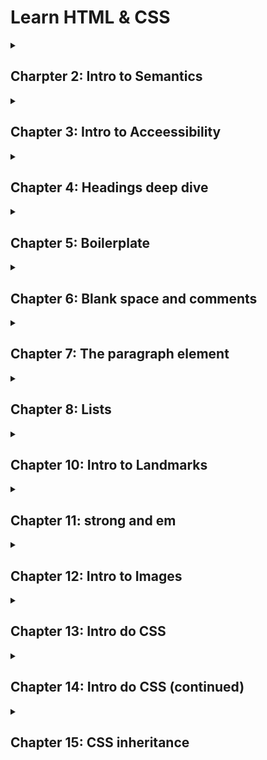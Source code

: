 # Learn HTML & CSS
  
  <details>
  
  <summary>
  
  ## Charpter 2: Intro to Semantics
  
  </summary>
  
  ### Intro to Semantics
  
  <p>Escrever HTML semântico significa dar significado para os elementos que nós usamos. Isso permite você focar no propósito do elemente ao invés de sua aparência. Semântica foca em fornecer significado e propósito para os elementos que você usa.</p>
  
  #### Código sem semântica
  
  ```html
  <div>My Blog</div>
  
  <div>
  
  <div>This is the content of my blog</div>
  
  </div>
  
  <div>We are located in Amsterdam</div>
  ```
  
  #### Código com semântica</h4>
  
  ```html
  <header>My Blog</header>
  
  <main>
  
  <p>This is the content of my blog</p>
  
  </main>
  
  <footer>We are located in Amsterdam</footer>
  ```
  
  <br>
  
  ### Intro to Headings
  
  <p>O elemento cabeçalho h1 é usado para representa o tópico de mais alta importância em uma página web. Ao escrever código HTML, é importante focar na semântica ao invés da aparencia. HTML é feito para o conteúdo, enquanto que o CSS é usado para estilizar o conteúdo.</p>
  
  <br>
  
  </details>
  
  <details>
  
  <summary>
  
  ## Chapter 3: Intro to Acceessibility
  
  </summary>
  
  ### Intro to Accessibility
  
  <p>No contexto do HTML, acessibilidade se refere a fazer seu site usável por todo mundo. Quando você escrever seu código de acessibilidade, seu eu do futuro irá te agradecer. Nós estamos escrevendo websites que nós iremos usar daqui alguns anos. Nossa extensão de habilidades pode muito bem mudar em poucos anos.</p>
  
  <br>
  
  ### Headings and Accesibility
  
  <p>Leitor de tela é um software que tem comandos para rapidamente pular entre cabeçalhos ou regiões referenciais específicas. Isso faz com que seja essencial ter cabeçalhos siginificativos. Isso ajuda ususários com tecnologias assistivas facilmente navegar e explorar sua página. Note que isso não é o único benefício de ter cabeçalhos siginicativos. Há muito mais benefícios no que diz respeito a SEO.</p>
  
  <br>
  
  </details>
  
  <details>
  
  <summary>
  
  ## Chapter 4: Headings deep dive
  
  </summary>
  
  ### H1 e H2
  
  <p>O elemento h2 é usado para definir títulos da principais seções de uma página web. O elemente h2 é uma subseção do elemento h1. É importante pensar nos elementos h1 e h2 como um rascunho de um livro. O h1 é o título da página e os elementos h2 são os capítulos. Nós estamos levando um tempo e focando nos pequenos detalhes porque é muito importante usar h1 e h2 baseado na hierarquia no documento ao invés do tamanho da fonte. Utilize somente um h1 por página, pois o h1 é o principal</p>
  
  <br>
  
  ### H3, H4, H5 and H6
  
  <p>Nós já aprendemos sobre h1 e h2. Similarmente para como h2 se relaciona com h1: o elemento h3 é uma subseção de h2, h4 é uma subseção de 3, h5 é uma subseção de h4 e h6 é uma subseção de h5. É importante evitar pular níveis de cabeçalhos. Se você tem um h1, o cabeçalho a seguir deverá ser h2. Você não deve pular h2 e ir direto para h3. O mesmo se aplica aos outros cabeçalhos.</p>
  
  <br>
  
  ### Headings and SEO
  
  <p>SEO (Search Engine Optimization) é a prática de aprimorar a qualidade de seu website de modo a adquirir mais visitantes advindos dos motores de busca. Cabeçalhos teem uma função importante em SE, pois você está comunicndo para o motor de busca o rascunho da página e o tópico mais importante.</p>
  
  <br>
  
  </details>
  
  <details>
  
  <summary>
  
  <h2>Chapter 5: Boilerplate</h2>
  
  </summary>
  
  ### What is an attribute?
  
  <p>Todo elemento html pode ter um ou mais pares de <code>chave="valor"</code> que permite você customizar ou configurar o comportamento do elemento. Os pares <code>chave="valor" são chamados de atributos.</code></p>
  
  ```html
  <html lang ="pt-br">
  
  </html>
  ```
  
  <p>O <code>lang</code> é chamado de chave e o <code>"pt-br"</code> é chamado de valor. As aspas são necessárias para diferenciar atributos de outros e não gerar problemas inesperados.</p>
  
  ```html
  <meta name ="viewport" content ="width=device-width, initial-scale=1.0">
  ```
  
  <p>Observe acima que o elemento <code>meta</code> possui 2 atributos: <code>name ="viewport" content ="width=device.width, initial-scale=1.0"</code></p>
  
  <br>
  
  ### Boilerplate
  
  <p>Boilerplate representa uma porção de texto frequentemente utilizada e que raramente sofre alterações. No Html existem algumas tag/elementos que sempre serão utilizadas na construção de uma página. São eles a seguir:</p>
  
  <br>
  
  ### The doctype
  
  ```html
  <!DOCTYPE html>
  ```
  
  <p>Especifica a versão do html que o navegador irá renderizar. Nesse caos, HTML 5</p>
  
  <br>
  
  ### The html element
  
  <p>O elemento html é o elemento raiz de toda página html. A partir dele, todos os outros elementos são criados. Esse elemento possui somente dois elementos filho: <code>head</code> e <code>body</code>.</p>
  
  <br>
  
  ### The head element
  
  <p>O elemento <code>head</code> contém informação e dados que serão processados pelo navegador e motores de busca. O conteúdo dentro dessa tag não é exibido na página, mas pode afetar o comportamento visual dela.</p>
  
  <br>
  
  ### The body element
  
  <p>O elemento <code>body</code> contém todo o conteúdo da página. É aqui onde você escreve os cabeçalhos, parágrafos, adiciona imagens, vídeos e tudo o mais.</p>
  
  <br>
  
  ### The Meta element
  
  <p>Esse elemento diz respeito a como devem ser exibidos os diversos tipos de elementos da página.</p>
  
  #### Meta Charset
  
  ```html
  <meta charset ="UTF-8"
  ```
  
  <p>A chave <code>charset</code> é a abreviação para <i>character set</i> e signica qual conjunto de caracteres serão utilizados com referência para a representação textual da página. Já o atributo <code>charset = "UTF-8"</code> possui suporte para muitos dos caracteres do mundo inteiro.</p>
  
  #### Meta viewport
  
  ```html
  <meta name ="viewport" content ="width=device-width, initial-scale=1.0">
  ```
  
  <p>Os atributos <code>name ="viewport" content ="width=device-width, initial-scale=1.0"</code> são utilizado para adequar o tamanho e proporção da página web conforme o tipo de tela. Eles informam para o navegador representar a largura da página de acordo com o dispositivo atual.</p>
  
  <br>
  
  ### The Title element
  
  ```html
  <title>MDN Web Docs</title>
  ```
  
  <p>O elemento <code>title</code> mostra o título de uma página web barra de abas de um navegador.</p>
  
  <br>
  
  </details>
  
  <details>
  
  <summary>
  
  <h2>Chapter 6: Blank space and comments</h2>
  
  </summary>
  
  ### HTML Comments
  
  ```html
  <!-- Comentário de linha única-->
  
  <!-- Comenário
  de múltiplas linhas -->
  ```
  
  <p>Um comentário é um pedaço de texto escrito por um desenvolvedor para descrever o que está acontecendo no código, prover esclarecimento, uma nota para ele mesmo ou outras notas.</p>
  
  <br>
  
  ### Blank space and newlines
  
  <p>Espaços em branco são tratados diferentemente no HTML do que você pode experar. Olhe abaixo:</p>
  
  ```html
  <h1>Hello           world</h1>
  ```
  
  <p><code>Hello world</code></p>
  
  <p>Você tem mais do que um espaço em branco, ele será renderizado como um espaço em branco pelo navegador. Este comportamento dá a você flexibilidade sobre como escrever seu código, especialmente conforme sua página vai ficando mais complexa.</p>
  
  <br>
  
  ### New Lines
  
  <p>Caracteres de nova linha são representados por um único caractere de espaço em branco.</p>
  
  ```html
  <h1>Hello
  
  World</h1>
  ```
  
  <p><code>Hello World</code></p>
  
  <br>
  
  ### What if a want a new line to render?
  
  <p>Em alguns casos, você pode querer um caractere de nova linha para renderizar na página. Nesse caso, você usa o elemento de quebra de linha <code>br</code>. Esse elemento produz uma nova linha e não possui tag de fechamento.</p>
  
  <p>O elemento <code>br</code> não é tão utilizado como você pode esperar. Seu uso deveria ser limitado a lugares onde uma nova linha dentro da mesma sentência ou contexto. Você não deveria usar-ló para separar parágrafos. Também, o elemento <code>br</code> nunca deveria ser usado para criar separação entre elementos: 1. ele quebra a página em termos de acessibilidade e 2. você não pode facilmente modificar a separação entre dois elementos.</p>
  
  <p>O exemplo mais comum de uso é para representar endereços. Outro exemplo típico está em literatura (poemas), onde você precisa que um pedaço do texto vá em outra linha.</p>
  
  ```html
  Street name<br>
  City<br>
  Postcode, Country
  ```
  
  <br>
  
  </details>
  
  <details>
  
  <summary>
  
  <h2>Chapter 7: The paragraph element</h2>
  
  </summary>
  
  ```html
  <p>The xPhone is the best phone on the market.</p>
  ```
  
  ### The paragraph element
  
  <p>O elemento <code>p</code>é usado para representar um parágrafo de texto de uma página web. Alguns leitores de tela anunciam o elemento <code>p</code> como um parágrafo. Isso permite ao usuário escutar algumas poucas palavras do parágrafo e pular para o seguinte. Quando você escreve o texto dentro do parágrafo, você fala ao navegador o significado do elemento. Isso é chamado de HTML semântico.</p>
  
  <br>
  
  ### Paragraphs and line breaks
  
  <p>O elemento <code>br</code> não deveria ser usado para separar parágrafos ou dois elementos. De fato, ele deveria ser usado somente para criar uma nova linha dentro da mesma sentência ou contexto.</p>
  
  <br>
  
  ### Contents of a paragraph
  
  <p>Um elemento parágrafo irá conter majoritariamente texto. Por agora, é importante saber que você não pode aninhar um parágrafo dentro do outro.</p>
  
  <br>
  
  </details>
  
  <details>
  
  <summary>
  
  <h2>Chapter 8: Lists</h2>
  
  </summary>
  
  ### The ol and ul elements
  
  ```html
  <ol>
  
  <li>Heat the pasta.</li>
  
  <li>Pour the sauce on the cooked pasta.</li>
  
  </ol>
  ```
  
  ### The ol (ordered list) element
  
  <p>O elemento <code>ol</code> (ordered list) representa uma lista de items onde os items foram intencionalmente ordenados. O elemento <code>li</code> representa o um item da lista. Então, o <code>ol</code> define que a lista é ordenada. Então, cada elemento <code>li</code> dentro representa um item dessa lista ordenada.</p>
  
  <br>
  
  ```html
  <ul>
  
  <li>Heat the pasta.</li>
  
  <li>Pour the sauce on the cooked pasta.</li>
  
  </ul>
  ```
  
  <br>
  
  ### The ul (unordered list) element
  
  <p>Similar ao elmento <code>ol</code> nós temos agora o elemento <code>ul</code>. O elemento <code>ul</code> representa listas de items onde a ordem de items não importa.</p>
  
  <br>
  
  ```html
  <ol>
  
  <li>Introduction</li>
  
  <li>Hypothesis</li>
  
  <li>Theories</li>
  
  <ul>
  
  <li>Behavior theory</li>
  
  <li>Relational theory</li>
  
  </ul>
  
  <li>Conclusion</li>
  
  </ol>
  ```
  
  ### Element nesting
  
  <p>É possíve também com listas, aninhar uma dentro da outra, criando listas dentro de listas. Vale tanto para listas ordenadas dentro de lista não ordenadas ou vice-versa, listas ordenads dentro de listas ordenadas e listas não ordenadas dentro de listas não ordenadas</p>
  
  
  </details>
  
  <details>
  <summary><h2>Chapter 10: Intro to Landmarks</h2></summary>
  
  ### Intro to Landmarks
  
  <p style ="text-align: justify">Elementos referenciais teem o objetivo de dividir a página em várias áreas reconhecíveis. Um usuário pode usar leitores de tela para navegar com facilidade e motores de buscam podem melhor entender o conteúdo do seu website</p>
  
  <br>
  
  ### The Main Element
  
  <p style ="text-align: justify">O elemento <code>main</code> é utilizado para representar o conteúdo principal da página.</p>
  
  <br>
  
  ### The header element
  
  <p style ="text-align: justify">O elemento <code>header</code> representa o conteúdo usado para introduzir a página. Ele geralmente contém o cabeçalho, uma logo e elementos de navegação.</p>
  
  <br>
  
  ### The footer element
  
  <p style ="text-align:justify">O elemento <code>footer</code> representa o rodapé da página. Ele contém os dados comumente utilizados no final da página, tais como: links, documentos relacionados, direitos de propriedade intelectual, informações de contato e endereço.</p>
  
  
  </details>
  
  <details>
  <summary><h2>Chapter 11: strong and em</h2></summary>
  
  ### The strong and b elements
  
  <p style ="text-align: justify">O elemento <code>strong</code> é utilizado para represenar conteúdo que forte relevância, seriedade ou urgência.</p>
  
  <br>
  
  ### The b element
  
  <p style ="text-align: justify">O elemento <code>b</code> é utilizado para chamar a atenção de uma porção de texto relevante, sem tem muita importância além disso.</p>
  
  <br>
  
  ### The em and i elements
  
  <p style ="text-align: justify">O elemento <code>em</code> é utilizado para dar ênfase em termos de tonalidade ao conteúdo.</p>
  
  <br>
  
  <p style ="text-align: justify">O elemento <code>i</code> é utilizado para denotar outros termos de idioma diferentes, títulos de obras artísticas ou termos técnicos.</p>
  
  
  </details>
  
  <details>
  <summary><h2>Chapter 12: Intro to Images</h2></summary>
  
  ```html
  <img src = "" width ="" height ="" alt ="">
  ```
  
  ### The img element
  
  <p style ="text-align: justify">O elemento <code>img</code> é responsável por exibir imagens na página.</p>
  
  <br>
  
  ### The src attribute
  
  <p style ="text-align: justify">O atributo src é usado para definir o local da página.</p>
  
  ### The width and height attributes
  
  <p style ="text-align: justify">O atributo width define a largura da imagem e height a altura da página e é sempre necessário utilizar-los para explicitar o tamanho da imagem para o navegador e remover comportamentos preditivos dos navegadores em alocar o espaço certo para imagem na página.</p>
  
  <br>
  
  ### Alternative text
  
  <p style ="text-align: justify">O atributo alt é usado para especificar um texto alternativo no lugar da imagem caso ele não possa ser exibida. Com isso, ele sempre é necessário. Ele é usado também em leitores de tela, como forma de narrar a imagem para uma pessoa cega.</p>
  
  
  #### Decorative images
  
  <p style ="text-align: justify">Um imagem decorativa é usada somente com o único propósito estético na página. Para tais imagens, o atributo alt precisa estar assim: <code>alt =""</code>.</p>
  
  <br>
  
  #### Informative images
  
  <p style ="text-align: justify">Imagens informativas são imagens que adicionam valor para a página e possuem relacão com o conteúdo. Para tais imagens o atributo alt precisa estar assim: <code>alt ="textoDescritivoImagem"</code>. Evite utilizar descrições genéricas, pois pode confundir pessoas que estejam utilizando leitores de tela.</p>
  
  </details>
  
  <details>
  
  <summary>
  
  <h2>Chapter 13: Intro do CSS</h2>
  
  </summary>
  
  ### Intro to CSS
  
  <p style ="text-align: justify">CSS significa _Cascading Style Sheets_. O CSS é utilizado para estilizar uma página escrita em HTML. Ou seja, CSS vai de mão dada com HTML na construção de uma página minimamente decente e funcional.</p>
  
  <br>
  
  ### Adding stylesheet
  
  ```html
  <link rel ="stylesheet" type ="text/css" href ="style.css">
  ```
  
  <p>Sintaxe para conexão entre um arquivo CSS e uma página HTML. Aplique dentro da tag <code>head</code></p>
  
  <br>
  
  ### CSS sintax
  
  ```css
  h1 {
  color: red;
  }
  ```
  
  <p>O elemento <code>h1</code> no contexto CSS é chamado de seletor. Um seletor CSS é usado para encontrar os elementos em uma página web que irá receber um conjunto de estilos.</p>
  
  <p>A sintexe do CSS é composta de duas partes: o seletor e par propriedade/valor. No contexto do código de cima. <code>color:</code> é proprieade e <code>red</code> é o valor.</p>
  
  <br>
  
  ### O seletor simples
  
  <p>Há várias maneiras de selecionar as tags de uma página, e uma delas é pelo uso do seletor simples. Com isso, toda vez que a tag <code>h1</code> for escrita, o seletor captura seu uso e aplica o efeito de cor green. No contexto do código acima, foi usado o seletor simples na tag <code>h1</code>.</p>
  
  <br>
  
  ### CSS comments
  
  ```css
  /* This is a CSS comment */
  h1 {
  color: red;
  }
  ```
  
  <p>Os comentários permitem acrescentar lembretes ou guias das funções que arquivo CSS possui e como isso afeta o conteúdo exibido no navegador.</p>
  
  </details>
  
  <details>
  <summary><h2>Chapter 14: Intro do CSS (continued)</h2></summary>
  
  ### CSS Properties
  
  <p>A propriedade <code>font-weight: bold</code> é responsável por deixar o texto com a fonte em destaque. Tem o mesmo que a tag <code>b</code>, porém é uma boa prática fazer uso da estilização no arquivo CSS que está conectado ao arquivo HTML. Pois, HTML se refere a estrutura e não estilização. Também é possível fazer múltiplias declações utilizando somente um seletor.</p>
  
  ```css
  p
  {
  color: red;
  font-weight: bold;
  }
  ```
  _Sempre utilize ponto e vírgula para finalizar cada linha da declaração dentro do seletor_
  
  
  </details>
  
  <details>
  
  <summary>
  
  <h2>Chapter 15: CSS inheritance</h2>
  
  </summary>
  
  
  ### User-agent sylesheet
  
  <p>O agente-usuário é um software que consome conteúdo da web à pedido dos usuários. Nesse caso, os navegadores web se encaixam nessa definição. O stylesheeet se refere ao arquivo CSS que todos os navegadores tem por padrão como forma de estilização mínima de uma página. Por exemplol, todo cabeça já vem estilizado em um determinado tamanho de fonte e destaque visual.</p>
  
  <br>
  
  ### User-agent styles and the cascade
  
  <p>Por ser um arquivo do tipo <i>cascade</i> (cascata) a declaração que você fizer irá sobescrever o mesmo tipo de declaração feita pelo navegador, pois será a última declaração e assim ficará com a prioridade na hora da estilização. Do mesmo modo, dentro do seu arquivo css, qualquer declaração feita depois e que seja do mesmo tipo sobsescreverá a declaração feita antes.</p>
  
  ```css
  p
  {
  color: red;
  }
  
  p        
  {
  color: blue;
  }
  ```
  
  _Na página irá apareceu um parágrafo da cor azul, pois ele é o último na cascata._
  
  <br>
  
    ### CSS inheritance
  
  <p>Muitas propriedades podem ser herdadas através da tag pai respectiva. Somente quando a tag filha já possuir uma estilização depois da tag pag, é que a herança não funciona. Se a estilização for antes, ela herdará a característica da tag pai.</p>
  
  ```css
  <p>
  Welcome to my <strong>first</strong> website.
  </p>
  
  <style>
  p
  {
    color: blue;
  }
  </style>
  ```
  
  _No caso acima, a tag strong é filha da tag p e herdada a estilização da mesma._
  
  </details>
